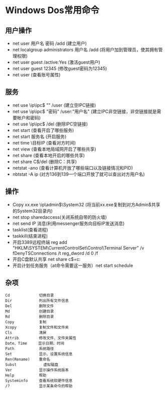 # Windows Dos常用命令

## 用户操作

* net user 用户名 密码 /add (建立用户) 
* net localgroup administrators 用户名 /add (将用户加到管理员，使其拥有管理权限)
* net user guest /active:Yes (激活guest用户) 
* net user guest 12345 (修改guest密码为12345) 
* net user (查看账号属性) 

## 服务

- net use \\ip\ipc$ "" /user (建立空IPC链接)
- net use \\ip\ipc$ "密码" /user:"用户名" (建立IPC非空链接，非空链接就是需要帐户和密码) 
- net use \\ip\ipc$ /del (删除IPC空链接) 
- net start (查看开启了哪些服务)
- net start 服务名 (开启服务) 
- net time \\目标IP (查看对方时间) 
- net view (查看本地局域网开启了哪些共享) 
- net share (查看本地开启的哪些共享) 
- net share C$/del (删除C：共享) 
- netstat -ano (查看计算机开放了哪些端口以及链接情况和PID) 
- nbtstat -A ip (对方136到139一个端口开放了就可以查出对方用户名)

## 操作

- Copy xx.exe \\ip\admin$\System32 (将当前xx.exe复制到对方Admin$共享的System32目录内)
- net stop sharedaccess(关闭系统自带的防火墙)
- net send IP 消息(利用messenger服务向目标IP发送消息)
- tasklist(查看进程)
- taskkill(结束进程)
- 开启3389远程终端 reg add "HKLM\SYSTEM\CurrentControlSet\Control\Terminal Server" /v fDenyTSConnections /t reg_dword /d 0 /f
- 开启C盘默认共享 net share c$=c:
- 开启计划任务服务（at命令需要这一服务）net start schedule

## 杂项

```
Cd             切换目录
Dir            列出所有文件信息
Del            删除文件
Md             创建目录 
Rd             删除目录
Copy           复制
Xcopy          复制文件和文件夹
Cls            清屏
Attrib         修改文件、文件夹属性
Date、Time     显示日期、时间
Path           系统路径
Set            显示、设置系统信息
Ren(Rename)    重命名
Subst     		 虚拟磁盘
Ver            显示操作系统版本
Help           帮助
Systeminfo     查看系统软硬件信息
/?             显示某条命令的帮助
```

